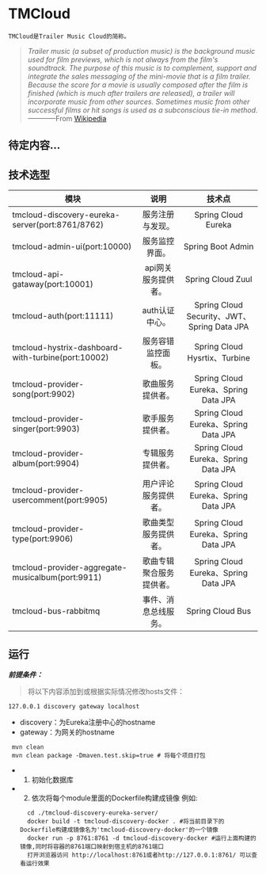 # TMCloud
    TMCloud是Trailer Music Cloud的简称。
 
>  *Trailer music (a subset of production music) is the background music used for film previews, which is not always from the film's soundtrack. The purpose of this music is to complement, support and integrate the sales messaging of the mini-movie that is a film trailer. Because the score for a movie is usually composed after the film is finished (which is much after trailers are released), a trailer will incorporate music from other sources. Sometimes music from other successful films or hit songs is used as a subconscious tie-in method.*
>  ————From [Wikipedia][1]

## 待定内容...

## 技术选型
| 模块 | 说明 | 技术点 | 
| - | :-: | :-: | 
| tmcloud-discovery-eureka-server(port:8761/8762) | 服务注册与发现。 | Spring Cloud Eureka | 
| tmcloud-admin-ui(port:10000) | 服务监控界面。 | Spring Boot Admin | 
| tmcloud-api-gataway(port:10001) | api网关服务提供者。 | Spring Cloud Zuul | 
| tmcloud-auth(port:11111) | auth认证中心。 | Spring Cloud Security、JWT、Spring Data JPA | 
| tmcloud-hystrix-dashboard-with-turbine(port:10002) | 服务容错监控面板。 | Spring Cloud Hysrtix、Turbine | 
| tmcloud-provider-song(port:9902) | 歌曲服务提供者。 | Spring Cloud Eureka、Spring Data JPA | 
| tmcloud-provider-singer(port:9903) | 歌手服务提供者。 | Spring Cloud Eureka、Spring Data JPA | 
| tmcloud-provider-album(port:9904) | 专辑服务提供者。 | Spring Cloud Eureka、Spring Data JPA | 
| tmcloud-provider-usercomment(port:9905) | 用户评论服务提供者。 | Spring Cloud Eureka、Spring Data JPA | 
| tmcloud-provider-type(port:9906) | 歌曲类型服务提供者。 | Spring Cloud Eureka、Spring Data JPA | 
| tmcloud-provider-aggregate-musicalbum(port:9911) | 歌曲专辑聚合服务提供者。 | Spring Cloud Eureka、Spring Data JPA | 
| tmcloud-bus-rabbitmq | 事件、消息总线服务。 | Spring Cloud Bus | 

## 运行
 ***前提条件：***
 >将以下内容添加到或根据实际情况修改hosts文件：
 ```
 127.0.0.1 discovery gateway localhost
 ```
 - discovery：为Eureka注册中心的hostname
 - gateway：为网关的hostname
 
 ```
  mvn clean
  mvn clean package -Dmaven.test.skip=true # 将每个项目打包
 ```
 - 1. 初始化数据库

 - 2. 依次将每个module里面的Dockerfile构建成镜像
    例如:
    ```
      cd ./tmcloud-discovery-eureka-server/
      docker build -t tmcloud-discovery-docker . #将当前目录下的Dockerfile构建成镜像名为'tmcloud-discovery-docker'的一个镜像
      docker run -p 8761:8761 -d tmcloud-discovery-docker #运行上面构建的镜像,同时将容器的8761端口映射到宿主机的8761端口
      打开浏览器访问 http://localhost:8761或者http://127.0.0.1:8761/ 可以查看运行效果
    ```
    

  [1]: https://en.wikipedia.org/wiki/Trailer_music
